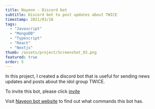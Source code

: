 ```yaml
---
title: Nayeon - Discord bot
subtitle: Discord bot to post updates about TWICE
timestamp: 2021/03/18
tags:
  - "Javascript"
  - "MongoDB"
  - "Typescript"
  - "React"
  - "Nextjs"
thumb: /assets/project/Screenshot_83.png
featured: true
order: 5
---
```


In this project, I created a discord bot that is useful for sending news updates and posts about the idol group TWICE.

To invite this bot, please click [invite](https://discord.com/api/oauth2/authorize?client_id=939369011773321336&permissions=139855326334&scope=bot%20applications.commands)

Visit [Nayeon bot website](https://bot.oncetwice.one/) to find out what commands this bot has.
